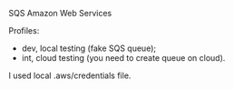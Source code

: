 SQS Amazon Web Services

Profiles:
- dev, local testing (fake SQS queue);
- int, cloud testing (you need to create queue on cloud).

I used local .aws/credentials file.